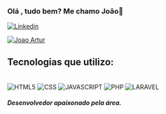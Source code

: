 ### Olá , tudo bem? Me chamo João👋

[![Linkedin](https://img.shields.io/badge/LinkedIn-0077B5?style=for-the-badge&logo=linkedin&logoColor=white)](https://www.linkedin.com/in/joao-gustavo-artur-b37520265/)

[![Joao Artur](https://github-readme-stats.vercel.app/api/top-langs/?username=JoaoArturN&layout=donut)](https://github.com/anuraghazra/github-readme-stats)

## Tecnologias que utilizo:

<div style="display:inline_block"><br>

<img align="center" alt="HTML5" src="https://img.shields.io/badge/HTML5-E34F26?style=for-the-badge&logo=html5&logoColor=white">
<img align="center" alt="CSS" src="https://img.shields.io/badge/CSS-239120?&style=for-the-badge&logo=css3&logoColor=white">
<img align="center" alt="JAVASCRIPT" src="https://img.shields.io/badge/JavaScript-F7DF1E?style=for-the-badge&logo=javascript&logoColor=black">
<img align="center" alt="PHP" src="https://img.shields.io/badge/PHP-777BB4?style=for-the-badge&logo=php&logoColor=white">
<img align="center" alt="LARAVEL" src="https://img.shields.io/badge/Laravel-FF2D20?style=for-the-badge&logo=laravel&logoColor=white">

  
</div>


##### Desenvolvedor apaixonado pela área.

